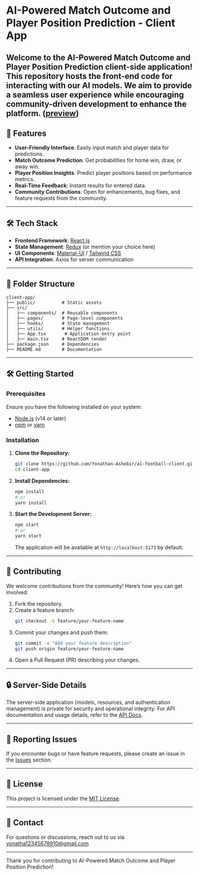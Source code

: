 # AI-Powered Match Outcome and Player Position Prediction - Client App

Welcome to the **AI-Powered Match Outcome and Player Position Prediction** client-side application! This repository hosts the front-end code for interacting with our AI models. We aim to provide a seamless user experience while encouraging community-driven development to enhance the platform.
([preview](./docs/preview.md))
---

## 🚀 Features

- **User-Friendly Interface**: Easily input match and player data for predictions.
- **Match Outcome Prediction**: Get probabilities for home win, draw, or away win.
- **Player Position Insights**: Predict player positions based on performance metrics.
- **Real-Time Feedback**: Instant results for entered data.
- **Community Contributions**: Open for enhancements, bug fixes, and feature requests from the community.

---

## 🛠️ Tech Stack

- **Frontend Framework**: [React.js](https://reactjs.org/)
- **State Management**: [Redux](https://redux.js.org/) (or mention your choice here)
- **UI Components**: [Material-UI](https://mui.com/) / [Tailwind CSS](https://tailwindcss.com/)
- **API Integration**: Axios for server communication

---

## 📂 Folder Structure

```
client-app/
├── public/          # Static assets
├── src/
│   ├── components/  # Reusable components
│   ├── pages/       # Page-level components
│   ├── hooks/       # State management
│   ├── utils/       # Helper functions
│   ├── App.tsx       # Application entry point
│   ├── main.tsx     # ReactDOM render
├── package.json     # Dependencies
├── README.md        # Documentation
```

---

## 🛠️ Getting Started

### Prerequisites

Ensure you have the following installed on your system:

- [Node.js](https://nodejs.org/) (v14 or later)
- [npm](https://www.npmjs.com/) or [yarn](https://yarnpkg.com/)

### Installation

1. **Clone the Repository:**
   ```bash
   git clone https://github.com/Yonathan-Ashebir/ai-football-client.git
   cd client-app
   ```

2. **Install Dependencies:**
   ```bash
   npm install
   # or
   yarn install
   ```

3. **Start the Development Server:**
   ```bash
   npm start
   # or
   yarn start
   ```

   The application will be available at `http://localhost:5173` by default.

---

## 🌟 Contributing

We welcome contributions from the community! Here’s how you can get involved:

1. Fork the repository.
2. Create a feature branch:
   ```bash
   git checkout -b feature/your-feature-name
   ```
3. Commit your changes and push them:
   ```bash
   git commit -m "Add your feature description"
   git push origin feature/your-feature-name
   ```
4. Open a Pull Request (PR) describing your changes.

---

## 🔒 Server-Side Details

The server-side application (models, resources, and authentication management) is private for security and operational integrity. For API documentation and usage details, refer to the [API Docs](#).

---

## 🐛 Reporting Issues

If you encounter bugs or have feature requests, please create an issue in the [Issues](https://github.com/Yonathan-Ashebir/ai-football-client/issues) section.

---

## 📜 License

This project is licensed under the [MIT License](LICENSE).

---

## 💬 Contact

For questions or discussions, reach out to us via [yonatha12345678910@gmail.com](mailto:yonatha12345678910@gmail.com)

---

Thank you for contributing to AI-Powered Match Outcome and Player Position Prediction!

